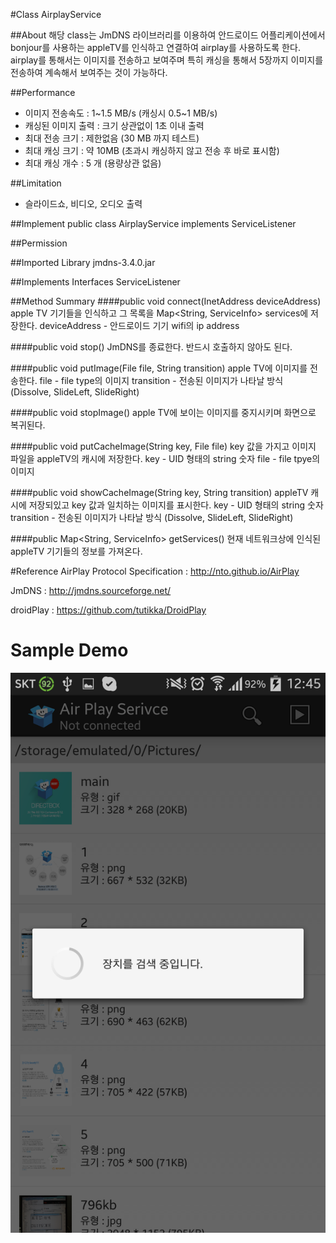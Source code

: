 #Class AirplayService

##About
해당 class는 JmDNS 라이브러리를 이용하여 안드로이드 어플리케이션에서 bonjour를 사용하는 appleTV를 인식하고 연결하여 airplay를 사용하도록 한다.  airplay를 통해서는 이미지를 전송하고 보여주며 특히 캐싱을 통해서 5장까지 이미지를 전송하여 계속해서 보여주는 것이 가능하다. 


##Performance
- 이미지 전송속도 : 1~1.5 MB/s (캐싱시 0.5~1 MB/s)
- 캐싱된 이미지 출력 : 크기 상관없이 1초 이내 출력 
- 최대 전송 크기 : 제한없음 (30 MB 까지 테스트)
- 최대 캐싱 크기 : 약 10MB (초과시 캐싱하지 않고 전송 후 바로 표시함)
- 최대 캐싱 개수 : 5 개 (용량상관 없음)

##Limitation
- 슬라이드쇼, 비디오, 오디오 출력 

##Implement
public class AirplayService implements ServiceListener

##Permission
<uses-permission android:name="android.permission.INTERNET" />
<uses-permission android:name="android.permission.ACCESS_NETWORK_STATE" /> 
<uses-permission android:name="android.permission.CHANGE_WIFI_MULTICAST_STATE" />
<uses-permission android:name="android.permission.READ_EXTERNAL_STORAGE" />
<uses-permission android:name="android.permission.ACCESS_WIFI_STATE" /> 

##Imported Library
jmdns-3.4.0.jar
    
##Implements Interfaces
ServiceListener

##Method Summary
####public void connect(InetAddress deviceAddress)
apple TV 기기들을 인식하고 그 목록을 Map<String, ServiceInfo> services에 저장한다.
deviceAddress - 안드로이드 기기 wifi의 ip address

####public void stop()
JmDNS를 종료한다. 반드시 호출하지 않아도 된다.

####public void putImage(File file, String transition)
apple TV에 이미지를 전송한다.
file - file type의 이미지
transition - 전송된 이미지가 나타날 방식 (Dissolve, SlideLeft, SlideRight)

####public void stopImage()
apple TV에 보이는 이미지를 중지시키며 화면으로 복귀된다.

####public void putCacheImage(String key, File file)
key 값을 가지고 이미지 파일을 appleTV의 캐시에 저장한다.
key - UID 형태의 string 숫자
file - file tpye의 이미지

####public void showCacheImage(String key, String transition)
appleTV 캐시에 저장되있고 key 값과 일치하는 이미지를 표시한다.
key - UID 형태의 string 숫자
transition - 전송된 이미지가 나타날 방식 (Dissolve, SlideLeft, SlideRight)

####public Map<String, ServiceInfo> getServices()
현재 네트워크상에 인식된 appleTV 기기들의 정보를 가져온다.


#Reference
AirPlay Protocol Specification : http://nto.github.io/AirPlay

JmDNS : http://jmdns.sourceforge.net/

droidPlay : https://github.com/tutikka/DroidPlay

# Sample Demo
![1](doc/1.png)




